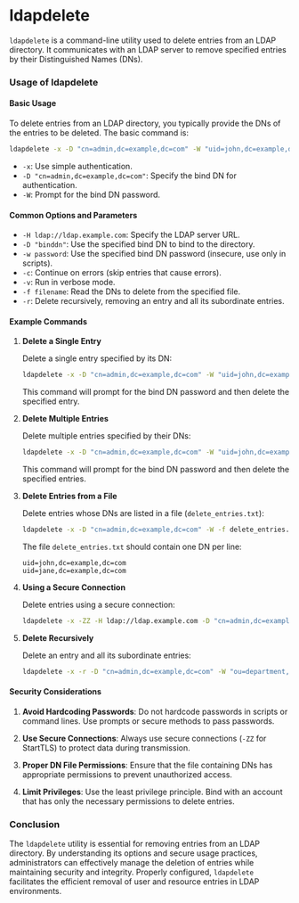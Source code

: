 # ldapdelete

`ldapdelete` is a command-line utility used to delete entries from an LDAP directory. It communicates with an LDAP server to remove specified entries by their Distinguished Names (DNs).

### Usage of ldapdelete

#### Basic Usage

To delete entries from an LDAP directory, you typically provide the DNs of the entries to be deleted. The basic command is:

```sh
ldapdelete -x -D "cn=admin,dc=example,dc=com" -W "uid=john,dc=example,dc=com"
```

- `-x`: Use simple authentication.
- `-D "cn=admin,dc=example,dc=com"`: Specify the bind DN for authentication.
- `-W`: Prompt for the bind DN password.

#### Common Options and Parameters

- `-H ldap://ldap.example.com`: Specify the LDAP server URL.
- `-D "binddn"`: Use the specified bind DN to bind to the directory.
- `-w password`: Use the specified bind DN password (insecure, use only in scripts).
- `-c`: Continue on errors (skip entries that cause errors).
- `-v`: Run in verbose mode.
- `-f filename`: Read the DNs to delete from the specified file.
- `-r`: Delete recursively, removing an entry and all its subordinate entries.

#### Example Commands

1. **Delete a Single Entry**

   Delete a single entry specified by its DN:

   ```sh
   ldapdelete -x -D "cn=admin,dc=example,dc=com" -W "uid=john,dc=example,dc=com"
   ```

   This command will prompt for the bind DN password and then delete the specified entry.

2. **Delete Multiple Entries**

   Delete multiple entries specified by their DNs:

   ```sh
   ldapdelete -x -D "cn=admin,dc=example,dc=com" -W "uid=john,dc=example,dc=com" "uid=jane,dc=example,dc=com"
   ```

   This command will prompt for the bind DN password and then delete the specified entries.

3. **Delete Entries from a File**

   Delete entries whose DNs are listed in a file (`delete_entries.txt`):

   ```sh
   ldapdelete -x -D "cn=admin,dc=example,dc=com" -W -f delete_entries.txt
   ```

   The file `delete_entries.txt` should contain one DN per line:

   ```
   uid=john,dc=example,dc=com
   uid=jane,dc=example,dc=com
   ```

4. **Using a Secure Connection**

   Delete entries using a secure connection:

   ```sh
   ldapdelete -x -ZZ -H ldap://ldap.example.com -D "cn=admin,dc=example,dc=com" -W "uid=john,dc=example,dc=com"
   ```

5. **Delete Recursively**

   Delete an entry and all its subordinate entries:

   ```sh
   ldapdelete -x -r -D "cn=admin,dc=example,dc=com" -W "ou=department,dc=example,dc=com"
   ```

#### Security Considerations

1. **Avoid Hardcoding Passwords**: Do not hardcode passwords in scripts or command lines. Use prompts or secure methods to pass passwords.

2. **Use Secure Connections**: Always use secure connections (`-ZZ` for StartTLS) to protect data during transmission.

3. **Proper DN File Permissions**: Ensure that the file containing DNs has appropriate permissions to prevent unauthorized access.

4. **Limit Privileges**: Use the least privilege principle. Bind with an account that has only the necessary permissions to delete entries.

### Conclusion

The `ldapdelete` utility is essential for removing entries from an LDAP directory. By understanding its options and secure usage practices, administrators can effectively manage the deletion of entries while maintaining security and integrity. Properly configured, `ldapdelete` facilitates the efficient removal of user and resource entries in LDAP environments.
